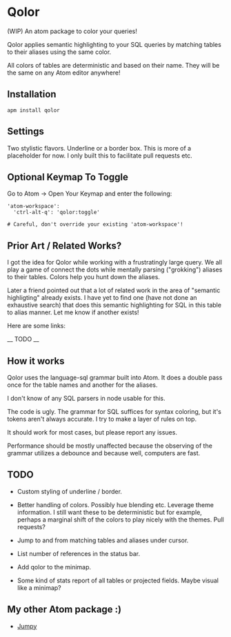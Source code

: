 # Qolor

(WIP) An atom package to color your queries!

Qolor applies semantic highlighting to your SQL queries by matching tables to
their aliases using the same color.

All colors of tables are deterministic and based on their name.
They will be the same on any Atom editor anywhere!

## Installation

    apm install qolor

## Settings

Two stylistic flavors.  Underline or a border box.  This is more of a placeholder for now.  I only built this to facilitate pull requests etc.

## Optional Keymap To Toggle

Go to Atom -> Open Your Keymap and enter the following:

    'atom-workspace':
      'ctrl-alt-q': 'qolor:toggle'

    # Careful, don't override your existing 'atom-workspace'!

## Prior Art / Related Works?

I got the idea for Qolor while working with a frustratingly large query. We all play a game of connect the dots while mentally parsing ("grokking") aliases to their tables.  Colors help you hunt down the aliases.

Later a friend pointed out that a lot of related work in the area of "semantic highligting" already exists.  I have yet to find one (have not done an exhaustive search) that does this semantic highlighting for SQL in this table to alias manner.  Let me know if another exists!

Here are some links:

__ TODO __

## How it works
Qolor uses the language-sql grammar built into Atom.  It does a double pass once for the table names and another for the aliases.

I don't know of any SQL parsers in node usable for this.

The code is ugly.  The grammar for SQL suffices for syntax coloring, but it's tokens aren't always accurate.  I try to make a layer of rules on top.

It should work for most cases, but please report any issues.

Performance should be mostly unaffected because the observing of the grammar utilizes a debounce and because well, computers are fast.

## TODO

*   Custom styling of underline / border.

*   Better handling of colors.  Possibly hue blending etc.  Leverage theme
information.  I still want these to be deterministic but for example,
perhaps a marginal shift of the colors to play nicely with the themes.
Pull requests?

*   Jump to and from matching tables and aliases under cursor.

*   List number of references in the status bar.

*   Add qolor to the minimap.

*   Some kind of stats report of all tables or projected fields.  Maybe visual like a minimap?

## My other Atom package :)

*   [Jumpy](https://atom.io/packages/jumpy)
